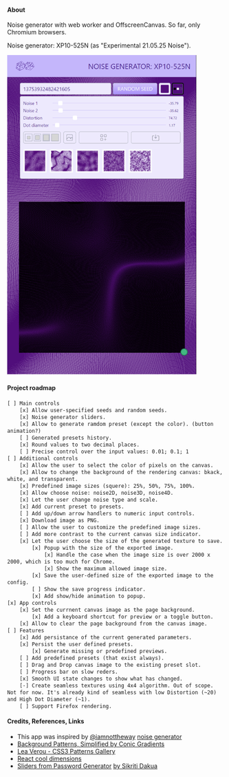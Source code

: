 #### About

Noise generator with web worker and OffscreenCanvas. So far, only Chromium browsers.

Noise generator: XP10-525N (as "Experimental 21.05.25 Noise").

<!-- ![](src/assets/previews/2021-06-14_16-56-56.png) -->

<img src="src/assets/previews/2021-06-14_17-38-45.png" width="440px" />

#### Project roadmap

    [ ] Main controls
        [x] Allow user-specified seeds and random seeds.
        [x] Noise generator sliders.
        [x] Allow to generate ramdom preset (except the color). (button animation?)
        [ ] Generated presets history.
        [x] Round values to two decimal places.
        [ ] Precise control over the input values: 0.01; 0.1; 1
    [ ] Additional controls
        [x] Allow the user to select the color of pixels on the canvas.
        [x] Allow to change the background of the rendering canvas: bkack, white, and transparent.
        [x] Predefined image sizes (squere): 25%, 50%, 75%, 100%.
        [x] Allow choose noise: noise2D, noise3D, noise4D.
        [x] Let the user change noise type and scale.
        [x] Add current preset to presets.
        [ ] Add up/down arrow handlers to numeric input controls.
        [x] Download image as PNG.
        [ ] Allow the user to customize the predefined image sizes.
        [ ] Add more contrast to the current canvas size indicator.
        [x] Let the user choose the size of the generated texture to save.
            [x] Popup with the size of the exported image.
                [x] Handle the case when the image size is over 2000 x 2000, which is too much for Chrome.
                [x] Show the maximum allowed image size.
            [x] Save the user-defined size of the exported image to the config.
            [ ] Show the save progress indicator.
            [x] Add show/hide animation to popup.
    [x] App controls
        [x] Set the currnent canvas image as the page background.
            [x] Add a keyboard shortcut for preview or a toggle button.
        [x] Allow to clear the page background from the canvas image.
    [ ] Features
        [x] Add persistance of the current generated parameters.
        [x] Persist the user defined presets.
            [x] Generate missing or predefined previews.
        [ ] Add predefined presets (that exist always).
        [ ] Drag and Drop canvas image to the existing preset slot.
        [ ] Progress bar on slow reders.
        [x] Smooth UI state changes to show what has changed.
        [-] Create seamless textures using 4x4 algorithm. Out of scope. Not for now. It's already kind of seamless with low Distortion (~20) and High Dot Diameter (~1).
        [ ] Support Firefox rendering.

#### Credits, References, Links

* This app was inspired by [@iamnottheway](https://twitter.com/iamnottheway) [noise generator](https://noiseisnice.com)
* [Background Patterns, Simplified by Conic Gradients](https://css-tricks.com/background-patterns-simplified-by-conic-gradients/)
* [Lea Verou - CSS3 Patterns Gallery](https://projects.verou.me/css3patterns/)
* [React cool dimensions](https://react-cool-dimensions.netlify.app/)
* [Sliders from Password Generator](codepen.io/maxzz/pen/LYZJmbb) [by Sikriti Dakua](https://codepen.io/dev_loop/pen/vYYxvbz)
